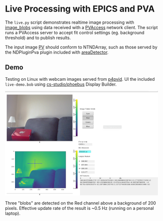 Live Processing with EPICS and PVA
==================================

The `live.py` script demonstrates realtime image processing with [image_blobs](../README.md)
using data received with a [PVAccess](https://mdavidsaver.github.io/p4p/overview.html#what-is-pvaccess) network client.
The script runs a PVAccess server to accept fit control settings (eg. background threshold) and to publish results.

The input image [PV](https://mdavidsaver.github.io/p4p/overview.html#what-is-a-pv) should conform to NTNDArray,
such as those served by the NDPluginPva plugin included with [areaDetector](https://areadetector.github.io/master/index.html).


Demo
----

Testing on Linux with webcam images served from [p4pvid](https://github.com/mdavidsaver/p4pvid).
UI the included `live-demo.bob` using [cs-studio/phoebus](https://control-system-studio.readthedocs.io/en/latest/) Display Builder.

![Demo](live-demo.png)

Three "blobs" are detected on the Red channel above a background of 200 pixels.
Effective update rate of the result is ~0.5 Hz (running on a personal laptop).
